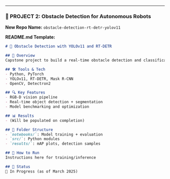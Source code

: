 
---

### 🔹 PROJECT 2: Obstacle Detection for Autonomous Robots

**New Repo Name:** `obstacle-detection-rt-detr-yolov11`

**README.md Template:**
```markdown
# 🤖 Obstacle Detection with YOLOv11 and RT-DETR

## 📌 Overview
Capstone project to build a real-time obstacle detection and classification system using RGB-D images for autonomous robots.

## 🛠️ Tools & Tech
- Python, PyTorch
- YOLOv11, RT-DETR, Mask R-CNN
- OpenCV, Detectron2

## 🔍 Key Features
- RGB-D vision pipeline
- Real-time object detection + segmentation
- Model benchmarking and optimization

## 📊 Results
- (Will be populated on completion)

## 📁 Folder Structure
- `notebooks/`: Model training + evaluation
- `src/`: Python modules
- `results/`: mAP plots, detection samples

## 🚀 How to Run
Instructions here for training/inference

## 📌 Status
🚧 In Progress (as of March 2025)

